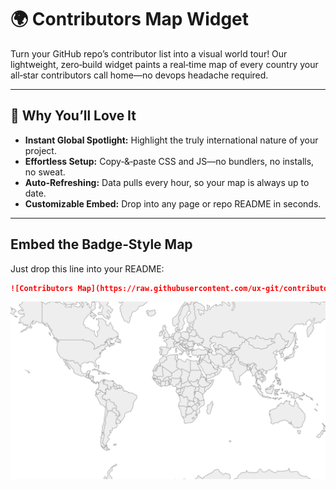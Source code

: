 # 🌍 Contributors Map Widget

Turn your GitHub repo’s contributor list into a visual world tour! Our lightweight, zero‑build widget paints a real‑time map of every country your all‑star contributors call home—no devops headache required.

---

## 🚀 Why You’ll Love It

- **Instant Global Spotlight:** Highlight the truly international nature of your project.  
- **Effortless Setup:** Copy‑&‑paste CSS and JS—no bundlers, no installs, no sweat.  
- **Auto‑Refreshing:** Data pulls every hour, so your map is always up to date.  
- **Customizable Embed:** Drop into any page or repo README in seconds.

---

## Embed the Badge‑Style Map

Just drop this line into your README:

```markdown
![Contributors Map](https://raw.githubusercontent.com/ux-git/contributors-map-widget/main/map.svg)
```

![Contributors Map](https://raw.githubusercontent.com/ux-git/contributors-map-widget/main/map.svg)

